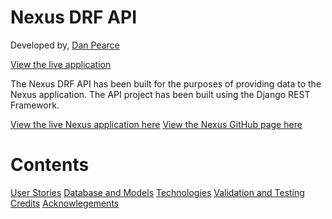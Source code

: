 # Nexus DRF API
Developed by, [Dan Pearce](https://danpearce.software/)

[View the live application](https://ci-pp5-nexus-drf-danpearce.herokuapp.com/)

The Nexus DRF API has been built for the purposes of providing data to the Nexus application. The API project has been built using the Django REST Framework.

[View the live Nexus application here](https://ci-pp5-nexus-danpearce.herokuapp.com/)
[View the Nexus GitHub page here](https://github.com/DanPearce/CI_PP5_Nexus)

# Contents
[User Stories](#user-stories)
[Database and Models](#database-and-models)
[Technologies](#technologies)
[Validation and Testing](#validation-and-testing)
[Credits](#credits)
[Acknowlegements](#acknowlegements)
